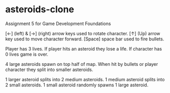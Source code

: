 # asteroids-clone
Assignment 5 for Game Development Foundations

[<-] (left) & [->] (right) arrow keys used to rotate character.
[↑] (Up) arrow key used to move character forward.
[Space] space bar used to fire bullets.

Player has 3 lives.
If player hits an asteroid they lose a life.
If character has 0 lives game is over.

4 large asteroids spawn on top half of map.
When hit by bullets or player character they split into smaller asteroids.

1 larger asteroid splits into 2 medium asteroids.
1 medium asteroid splits into 2 small asteroids.
1 small asteroid randomly spawns 1 large asteroid.

